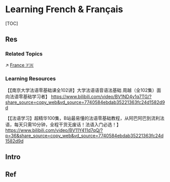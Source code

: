 # Learning French & Français

[TOC]



## Res
### Related Topics
↗ [France 🇫🇷](../../../../🌏%20Politics%20&%20Demography/Countries%20Overview/Europe/European%20Union%20🇪🇺/🌍%20EU%20Contries/France%20🇫🇷/France%20🇫🇷.md)


### Learning Resources
【【南京大学法语零基础课全102讲】大学法语语音语法基础 周越（全102集）面向法语零基础学习者】 https://www.bilibili.com/video/BV1ND4y1q7TG/?share_source=copy_web&vd_source=7740584ebdab35221363fc24d1582d9d

【【法语学习】超精华100集，B站最易懂的法语零基础教程，从阿巴阿巴到流利法语，每天只需10分钟，全程干货无废话！法语入门必选！】 https://www.bilibili.com/video/BV11Y411d7qQ/?p=36&share_source=copy_web&vd_source=7740584ebdab35221363fc24d1582d9d



## Intro



## Ref
